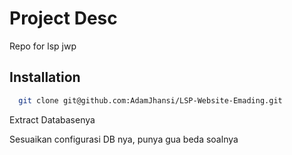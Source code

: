 # Project Desc

Repo for lsp jwp

## Installation

```bash
  git clone git@github.com:AdamJhansi/LSP-Website-Emading.git
```

Extract Databasenya

Sesuaikan configurasi DB nya, punya gua beda soalnya